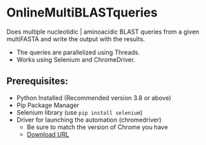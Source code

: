 # OnlineMultiBLASTqueries
Does multiple nucleotidic | aminoacidic BLAST queries from a given multiFASTA and write the output with the results. 
- The queries are parallelized using Threads. 
- Works using Selenium and ChromeDriver. 

## Prerequisites:
 - Python Installed (Recommended version 3.8 or above)
 - Pip Package Manager
 - Selenium library (use `pip install selenium`)
 - Driver for launching the automation (chromedriver)
   - Be sure to match the version of Chrome you have
   - [Download URL](https://sites.google.com/chromium.org/driver/downloads?authuser=0)
 
